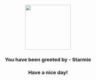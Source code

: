 <p align="center">
    <img src="https://raw.githubusercontent.com/PokeAPI/sprites/master/sprites/pokemon/121.png" width="150" height="150">
</p>
<h3 align="center">You have been greeted by - <b>Starmie</b></h3>
<h3 align="center">Have a nice day!</h3>

